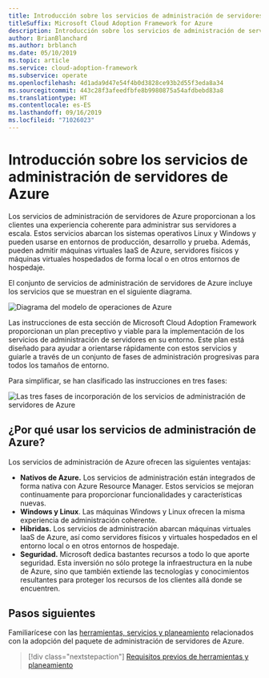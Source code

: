 ```yaml
---
title: Introducción sobre los servicios de administración de servidores de Azure
titleSuffix: Microsoft Cloud Adoption Framework for Azure
description: Introducción sobre los servicios de administración de servidores de Azure
author: BrianBlanchard
ms.author: brblanch
ms.date: 05/10/2019
ms.topic: article
ms.service: cloud-adoption-framework
ms.subservice: operate
ms.openlocfilehash: 4d1ada9d47e54f4b0d3828ce93b2d55f3eda8a34
ms.sourcegitcommit: 443c28f3afeedfbfe8b9980875a54afdbebd83a8
ms.translationtype: HT
ms.contentlocale: es-ES
ms.lasthandoff: 09/16/2019
ms.locfileid: "71026023"
---
```

# <a name="overview-of-azure-server-management-services"></a>Introducción sobre los servicios de administración de servidores de Azure

Los servicios de administración de servidores de Azure proporcionan a los clientes una experiencia coherente para administrar sus servidores a escala. Estos servicios abarcan los sistemas operativos Linux y Windows y pueden usarse en entornos de producción, desarrollo y prueba. Además, pueden admitir máquinas virtuales IaaS de Azure, servidores físicos y máquinas virtuales hospedados de forma local o en otros entornos de hospedaje. 

El conjunto de servicios de administración de servidores de Azure incluye los servicios que se muestran en el siguiente diagrama. 

![Diagrama del modelo de operaciones de Azure](./media/operations-diagram.png)

Las instrucciones de esta sección de Microsoft Cloud Adoption Framework proporcionan un plan preceptivo y viable para la implementación de los servicios de administración de servidores en su entorno. Este plan está diseñado para ayudar a orientarse rápidamente con estos servicios y guiarle a través de un conjunto de fases de administración progresivas para todos los tamaños de entorno.

Para simplificar, se han clasificado las instrucciones en tres fases:

![Las tres fases de incorporación de los servicios de administración de servidores de Azure](./media/operations-stages.png)

<!-- markdownlint-disable MD026 -->

## <a name="why-use-azure-management-services"></a>¿Por qué usar los servicios de administración de Azure?

Los servicios de administración de Azure ofrecen las siguientes ventajas:

- **Nativos de Azure.** Los servicios de administración están integrados de forma nativa con Azure Resource Manager. Estos servicios se mejoran continuamente para proporcionar funcionalidades y características nuevas.
- **Windows y Linux**. Las máquinas Windows y Linux ofrecen la misma experiencia de administración coherente.
- **Híbridas.** Los servicios de administración abarcan máquinas virtuales IaaS de Azure, así como servidores físicos y virtuales hospedados en el entorno local o en otros entornos de hospedaje.
- **Seguridad.** Microsoft dedica bastantes recursos a todo lo que aporte seguridad. Esta inversión no sólo protege la infraestructura en la nube de Azure, sino que también extiende las tecnologías y conocimientos resultantes para proteger los recursos de los clientes allá donde se encuentren.

## <a name="next-steps"></a>Pasos siguientes

Familiarícese con las [herramientas, servicios y planeamiento](./prerequisites.md) relacionados con la adopción del paquete de administración de servidores de Azure.

> [!div class="nextstepaction"]
> [Requisitos previos de herramientas y planeamiento](./prerequisites.md)
